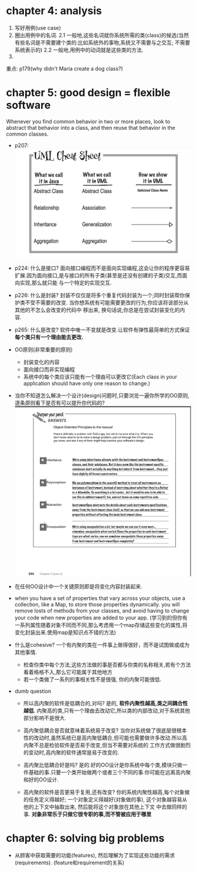 # chapter 4: analysis

1. 写好用例(use case)
2. 圈出用例中的名词. 
   2.1 一般地,这些名词就你系统所需的类(class)的候选(当然有些名词是不需要建个类的:比如系统外的事物,系统又不需要与之交互; 不需要系统表示的)
   2.2 一般地,用例中的动词就是这些类的方法.
3. 

重点: p179(why didn't Maria create a dog class?)

# chapter 5: good design = flexible software
Whenever you find common behavior in two or more places, look to abstract that behavior into a class, and 
then reuse that behavior in the common classes.


- p207: ![UML图符号含义备忘录](../../images/OOAandD/UML图符号含义备忘录.png)

- p224: 什么是接口?
面向接口编程而不是面向实现编程,这会让你的程序更容易扩展.因为面向接口,是与接口的所有子类(甚至是还没有创建的子类)交互,而面向实现,那么就只能
与一个特定的实现交互.

- p226: 什么是封装?
封装不仅仅是将多个重复代码封装为一个;同时封装帮你保护类不受不需要的改变. 当你想系统有可能需要更改的行为,你应该将该部分从其他的不怎么会改变的代码中
移出来, 换句话说,你总是在尝试封装变化的内容.

- p265: 什么是改变?
软件中唯一不变就是改变.让软件有弹性最简单的方式保证**每个类只有一个理由能去更改.**

- OO原则(非常重要的原则)
  - 封装变化的内容
  - 面向接口而非实现编程
  - 系统中的每个类应该只能有一个理由可以更改它(Each class in your application should have only one reason to change.)

- 当你不知道怎么解决一个设计(design)问题时,只要浏览一遍你所学的OO原则,逐条原则看下是否有可以提升你代码的? ![使用OOA原则拯救你的代码](../../images/OOAandD/使用OOA原则拯救你的代码.png)

- 在任何OO设计中一个关键原则即是将变化内容封装起来.

- when you have a set of properties that vary across your objects, use a collection, like a Map, to store those properties
dynamically.
you will remove losts of methods from your classes, and avoid having to change your code when new properties are added to your app.
(学习到的但你有一系列属性随着对象不同而不同,那么考虑用一个map存储这些变化的属性,将变化封装出来.使用map是知识点不错的方法)

- 什么是cohesive? 一个有内聚的类在一件事上做得很好，而不是试图做或成为其他事情. 
  - 检查你类中每个方法,这些方法做的事是否都与你类的名称相关,若有个方法看着格格不入,那么它可能属于其他地方
  - 若一个类做了一系列的事相关性不是很强, 你的内聚可能很低.

- dumb question
  - 所以高内聚的软件是低耦合的,对吗?
    是的, **软件内聚性越高,类之间耦合性越低**. 内聚高的类,只有一个理由去改动它,所以类的内部改动,对于系统其他部分影响不是很大.

  - 高内聚低耦合是否就意味着系统易于改变?
    当你对系统做了很底层很根本性的改动时,虽然系统已是高内聚低耦合,但可能也需要做许多改动.所以高内聚不总是检验软件是否易于改变,但当不需要对系统的
  工作方式做很剧烈的变动时,高内聚的软件通常是易于改变的.

  - 高内聚比低耦合好是吗?
    是的.好的OO设计是你系统中每个类,模块只做一件基础的事.只要一个类开始做两个或者三个不同的事.你可能在远离高内聚和好的OO设计.
  
  - 高内聚的软件是否更易于复用,还有改变?
    你的系统内聚性越高,每个对象做的任务定义得越好; 一个对象定义得越好(对象做的事), 这个对象越容易从他的上下文中抽取出来, 然后能将这个对象放在其他上下文
    中去做同样的事. **对象非常乐于只做它很专职的事,而不管被应用于哪里**

# chapter 6: solving big problems
- 从顾客中获取需要的功能(features), 然后理解为了实现这些功能的需求(requirements). (feature和requirement的关系)